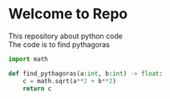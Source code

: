 # Welcome to Repo
This repository about python code   
The code is to find pythagoras
```python
import math

def find_pythagoras(a:int, b:int) -> float:
    c = math.sqrt(a**2 + b**2)
    return c
```
